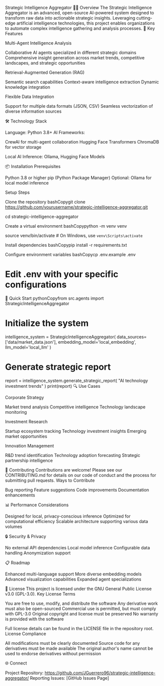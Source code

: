Strategic Intelligence Aggregator 🚀🧠
Overview
The Strategic Intelligence Aggregator is an advanced, open-source AI-powered system designed to transform raw data into actionable strategic insights. Leveraging cutting-edge artificial intelligence technologies, this project enables organizations to automate complex intelligence gathering and analysis processes.
🌟 Key Features

Multi-Agent Intelligence Analysis

Collaborative AI agents specialized in different strategic domains
Comprehensive insight generation across market trends, competitive landscapes, and strategic opportunities


Retrieval-Augmented Generation (RAG)

Semantic search capabilities
Context-aware intelligence extraction
Dynamic knowledge integration


Flexible Data Integration

Support for multiple data formats (JSON, CSV)
Seamless vectorization of diverse information sources



🛠 Technology Stack

Language: Python 3.8+
AI Frameworks:

CrewAI for multi-agent collaboration
Hugging Face Transformers
ChromaDB for vector storage


Local AI Inference: Ollama, Hugging Face Models

📦 Installation
Prerequisites

Python 3.8 or higher
pip (Python Package Manager)
Optional: Ollama for local model inference

Setup Steps

Clone the repository
bashCopygit clone https://github.com/yourusername/strategic-intelligence-aggregator.git

cd strategic-intelligence-aggregator

Create a virtual environment
bashCopypython -m venv venv

source venv/bin/activate  # On Windows, use `venv\Scripts\activate`

Install dependencies
bashCopypip install -r requirements.txt

Configure environment variables
bashCopycp .env.example .env
# Edit .env with your specific configurations


🚀 Quick Start
pythonCopyfrom src.agents import StrategicIntelligenceAggregator

# Initialize the system
intelligence_system = StrategicIntelligenceAggregator(
    data_sources=['data/market_data.json'],
    embedding_model='local_embedding',
    llm_model='local_llm'
)

# Generate strategic report
report = intelligence_system.generate_strategic_report(
    "AI technology investment trends"
)
print(report)
🔍 Use Cases

Corporate Strategy

Market trend analysis
Competitive intelligence
Technology landscape monitoring


Investment Research

Startup ecosystem tracking
Technology investment insights
Emerging market opportunities


Innovation Management

R&D trend identification
Technology adoption forecasting
Strategic partnership intelligence



🤝 Contributing
Contributions are welcome! Please see our CONTRIBUTING.md for details on our code of conduct and the process for submitting pull requests.
Ways to Contribute

Bug reporting
Feature suggestions
Code improvements
Documentation enhancements

📊 Performance Considerations

Designed for local, privacy-conscious inference
Optimized for computational efficiency
Scalable architecture supporting various data volumes

🔒 Security & Privacy

No external API dependencies
Local model inference
Configurable data handling
Anonymization support

📋 Roadmap

 Enhanced multi-language support
 More diverse embedding models
 Advanced visualization capabilities
 Expanded agent specializations

📜 License
This project is licensed under the GNU General Public License v3.0 (GPL-3.0).
Key License Terms

You are free to use, modify, and distribute the software
Any derivative work must also be open-sourced
Commercial use is permitted, but must comply with GPL-3.0
Original copyright and license must be preserved
No warranty is provided with the software

Full license details can be found in the LICENSE file in the repository root.
License Compliance

All modifications must be clearly documented
Source code for any derivatives must be made available
The original author's name cannot be used to endorse derivatives without permission

🌐 Connect

Project Repository: https://github.com/JGuerrero96/strategic-intelligence-aggregator/
Reporting Issues: [GitHub Issues Page]
